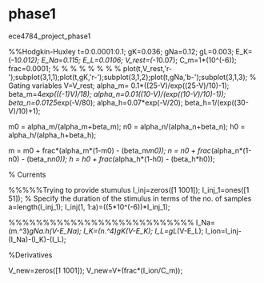 phase1
======

ece4784_project_phase1

%%Hodgkin-Huxley
t=0:0.0001:0.1;
gK=0.036;
gNa=0.12;
gL=0.003;
E_K=(-1*0.012);
E_Na=0.115;
E_L=0.0106;
V_rest=(-1*0.07);
C_m=1*(10^(-6));
frac=0.0001;
% % % % % % % % plot(t,V_rest,'r-');subplot(3,1,1);plot(t,gK,'r-');subplot(3,1,2);plot(t,gNa,'b-');subplot(3,1,3);
% Gating variables
V=V_rest;
alpha_m= 0.1*((25-V)/exp((25-V)/10)-1);
beta_m=4*exp(((-1)*V)/18);
alpha_n=0.01*((10-V)/(exp((10-V)/10)-1));
beta_n=0.0125*exp(-V/80);
alpha_h=0.07*exp(-V/20);
beta_h=1/(exp((30-V)/10)+1);

m0 = alpha_m/(alpha_m+beta_m);
n0 = alpha_n/(alpha_n+beta_n);
h0 = alpha_h/(alpha_h+beta_h);

m = m0 + frac*(alpha_m*(1-m0) - (beta_m*m0));
n = n0 + frac*(alpha_n*(1-n0) - (beta_n*n0));
h = h0 + frac*(alpha_h*(1-h0) - (beta_h*h0));

% Currents

%%%%%Trying to provide stumulus
I_inj=zeros([1 1001]);
I_inj_1=ones([1 51]); % Specify the duration of the stimulus in terms of the no. of samples 
a=length(I_inj_1);
I_inj(1, 1:a)=((5*10^(-6))*I_inj_1);

%%%%%%%%%%%%%%%%%%%%%%%%%%%
I_Na=(m.^3)*gNa.*h*(V-E_Na);
I_K=(n.^4)*gK*(V-E_K);
I_L=gL*(V-E_L);
I_ion=I_inj-(I_Na)-(I_K)-(I_L);

%Derivatives

V_new=zeros([1 1001]);
V_new=V+(frac*(I_ion/C_m));



